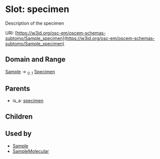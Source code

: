 
# Slot: specimen

Description of the specimen

URI: [https://w3id.org/osc-em/oscem-schemas-subtomo/Sample_specimen](https://w3id.org/osc-em/oscem-schemas-subtomo/Sample_specimen)


## Domain and Range

[Sample](Sample.md) &#8594;  <sub>0..1</sub> [Specimen](Specimen.md)

## Parents

 *  is_a: [specimen](specimen.md)

## Children


## Used by

 * [Sample](Sample.md)
 * [SampleMolecular](SampleMolecular.md)
